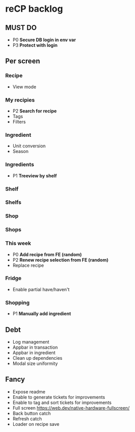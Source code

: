 # reCP backlog

## MUST DO

- P0 **Secure DB login in env var**
- P3 **Protect with login**

## Per screen

### Recipe

- View mode

### My recipies

- P2 **Search for recipe**
- Tags
- Filters

### Ingredient

- Unit conversion
- Season

### Ingredients

- P1 **Treeview by shelf**

### Shelf

### Shelfs

### Shop

### Shops

### This week

- P0 **Add recipe from FE (random)**
- P2 **Renew recipe selection from FE (random)**
- Replace recipe

### Fridge

- Enable partial have/haven't

### Shopping

- P1 **Manually add ingredient**

## Debt

- Log management
- Appbar in transaction
- Appbar in ingredient
- Clean up dependencies
- Modal size uniformity

## Fancy

- Expose readme
- Enable to generate tickets for improvements
- Enable to tag and sort tickets for improvements
- Full screen https://web.dev/native-hardware-fullscreen/
- Back button catch
- Refresh catch
- Loader on recipe save
